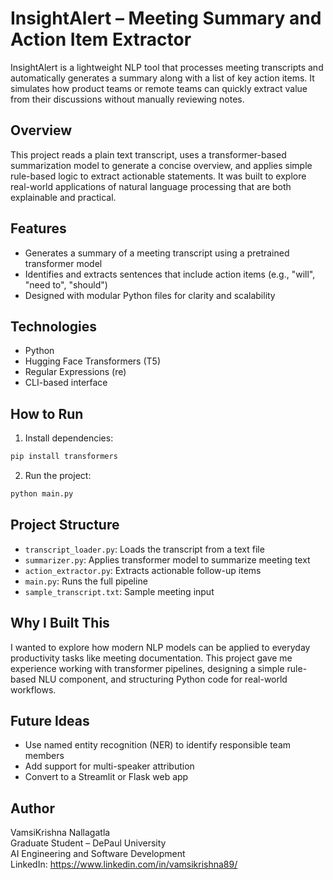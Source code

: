 # InsightAlert – Meeting Summary and Action Item Extractor

InsightAlert is a lightweight NLP tool that processes meeting transcripts and automatically generates a summary along with a list of key action items. It simulates how product teams or remote teams can quickly extract value from their discussions without manually reviewing notes.

## Overview

This project reads a plain text transcript, uses a transformer-based summarization model to generate a concise overview, and applies simple rule-based logic to extract actionable statements. It was built to explore real-world applications of natural language processing that are both explainable and practical.

## Features

- Generates a summary of a meeting transcript using a pretrained transformer model
- Identifies and extracts sentences that include action items (e.g., "will", "need to", "should")
- Designed with modular Python files for clarity and scalability

## Technologies

- Python
- Hugging Face Transformers (T5)
- Regular Expressions (re)
- CLI-based interface

## How to Run

1. Install dependencies:

```bash
pip install transformers
```

2. Run the project:

```bash
python main.py
```

## Project Structure

- `transcript_loader.py`: Loads the transcript from a text file
- `summarizer.py`: Applies transformer model to summarize meeting text
- `action_extractor.py`: Extracts actionable follow-up items
- `main.py`: Runs the full pipeline
- `sample_transcript.txt`: Sample meeting input

## Why I Built This

I wanted to explore how modern NLP models can be applied to everyday productivity tasks like meeting documentation. This project gave me experience working with transformer pipelines, designing a simple rule-based NLU component, and structuring Python code for real-world workflows.

## Future Ideas

- Use named entity recognition (NER) to identify responsible team members
- Add support for multi-speaker attribution
- Convert to a Streamlit or Flask web app

## Author

VamsiKrishna Nallagatla  
Graduate Student – DePaul University  
AI Engineering and Software Development  
LinkedIn: https://www.linkedin.com/in/vamsikrishna89/
